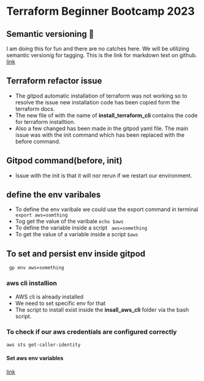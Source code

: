 # Terraform Beginner Bootcamp 2023
## Semantic versioning  :mage:

I am doing this for fun and there are no catches here.
We will be utilizing semantic versionig for tagging.
This is the link for markdown text on github. [link](https://github.com/github/docs/blob/main/content/get-started/writing-on-github/getting-started-with-writing-and-formatting-on-github/basic-writing-and-formatting-syntax.md) 


## Terraform refactor issue
- The gitpod automatic installation of terraform was not working so to resolve the issue new installation code has been copied form the terraform docs.
- The new file of with the name of **install_terraform_cli** contains the code for terraform installtion.
- Also a few changed has been made in the gitpod yaml file. The main issue was with the init command which has been replaced with the before command.

## Gitpod command(before, init)
- Issue with the init is that it will nor rerun if we restart our environment.

## define the env varibales

- To define the env varibale we could use the export command in terminal
`` export aws=somthing``
- Tog get the value of the varibale
`` echo $aws ``
- To define the variable inside a script
`` aws=something``
- To get the value of a variable inside a script
`` $aws ``

## To set and persist env inside gitpod
`` gp env aws=something``


### aws cli installion
- AWS cli is already installed
- We need to set specific env for that
- The script to install exist inside the **insall_aws_cli** folder via the bash script.


### To check if our aws credentials are configured correctly
``aws sts get-caller-identity``

#### Set aws env variables
[link](https://docs.aws.amazon.com/cli/latest/userguide/cli-configure-envvars.html)